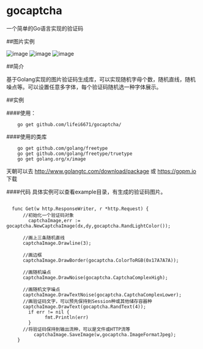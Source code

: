 # gocaptcha
一个简单的Go语言实现的验证码

##图片实例

![image](https://raw.githubusercontent.com/lifei6671/gocaptcha/master/example/image_e6ge.jpg)
![image](https://raw.githubusercontent.com/lifei6671/gocaptcha/master/example/image_fwwr.jpg)
![image](https://raw.githubusercontent.com/lifei6671/gocaptcha/master/example/image_xsx7.jpg)

##简介

基于Golang实现的图片验证码生成库，可以实现随机字母个数，随机直线，随机噪点等。可以设置任意多字体，每个验证码随机选一种字体展示。

##实例

####使用：

```
	go get github.com/lifei6671/gocaptcha/
```

####使用的类库

```
	go get github.com/golang/freetype
	go get github.com/golang/freetype/truetype
	go get golang.org/x/image
```
天朝可以去 http://www.golangtc.com/download/package 或 https://gopm.io 下载

####代码
具体实例可以查看example目录，有生成的验证码图片。

```
	
  func Get(w http.ResponseWriter, r *http.Request) {
      //初始化一个验证码对象
		captchaImage,err := gocaptcha.NewCaptchaImage(dx,dy,gocaptcha.RandLightColor());

  	  //画上三条随机直线
  	  captchaImage.Drawline(3);

  	  //画边框
  	  captchaImage.DrawBorder(gocaptcha.ColorToRGB(0x17A7A7A));
      
  	  //画随机噪点
  	  captchaImage.DrawNoise(gocaptcha.CaptchaComplexHigh);
  
  	  //画随机文字噪点
  	  captchaImage.DrawTextNoise(gocaptcha.CaptchaComplexLower);
      //画验证码文字，可以预先保持到Session种或其他储存容器种
  	  captchaImage.DrawText(gocaptcha.RandText(4));
    	if err != nil {
    		  fmt.Println(err)
    	}
  	  //将验证码保持到输出流种，可以是文件或HTTP流等
		  captchaImage.SaveImage(w,gocaptcha.ImageFormatJpeg);
	}

```




